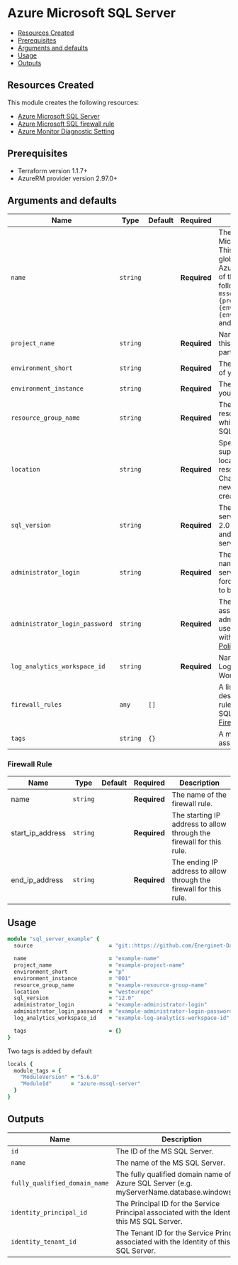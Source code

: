 # Azure Microsoft SQL Server

- [Resources Created](#resources-created)
- [Prerequisites](#prerequisites)
- [Arguments and defaults](#arguments-and-defaults)
- [Usage](#usage)
- [Outputs](#outputs)

## Resources Created

This module creates the following resources:

- [Azure Microsoft SQL Server](https://registry.terraform.io/providers/hashicorp/azurerm/latest/docs/data-sources/mssql_server)
- [Azure Microsoft SQL firewall rule](https://registry.terraform.io/providers/hashicorp/azurerm/latest/docs/resources/mssql_firewall_rule)
- [Azure Monitor Diagnostic Setting](https://registry.terraform.io/providers/hashicorp/azurerm/latest/docs/resources/monitor_diagnostic_setting)

## Prerequisites

- Terraform version 1.1.7+
- AzureRM provider version 2.97.0+

## Arguments and defaults

| Name | Type | Default | Required | Description |
|-|-|-|-|-|
| `name` | `string` | | **Required** | The name of the Microsoft SQL Server. This needs to be globally unique within Azure. The final name of the resource will follow this syntax `mssql-{name}-{project_name}-{environment_short}-{environment_instance}` and be in lowercase. |
| `project_name` | `string` | | **Required** | Name of the project this infrastructure is a part of. |
| `environment_short` | `string` | | **Required** | The short value name of your environment. |
| `environment_instance` | `string` | | **Required** |  The instance number of your environment. |
| `resource_group_name` | `string` | | **Required** | The name of the resource group in which to create the MS SQL Server. |
| `location` | `string` | | **Required** | Specifies the supported Azure location where the resource exists. Changing this forces a new resource to be created. |
| `sql_version` | `string` | | **Required** | The version for the new server. Valid values are: 2.0 (for v11 server) and 12.0 (for v12 server). |
| `administrator_login` | `string` | | **Required** | The administrator login name for the new server. Changing this forces a new resource to be created. |
| `administrator_login_password` | `string` | | **Required** | The password associated with the administrator_login user. Needs to comply with Azure's [Password Policy](https://msdn.microsoft.com/library/ms161959.aspx) |
| `log_analytics_workspace_id` | `string`| |**Required** | Name of associated Log Analytics Workspace. |
| `firewall_rules` | `any` | `[]` | | A list of objects describing the firewall rules of the Microsoft SQL Server. See [Firewall Rule](#firewall-rule). |
| `tags` | `string` | `{}` | | A mapping of tags to assign to the resource. |

### Firewall Rule

| Name | Type | Default | Required | Description |
|-|-|-|-|-|
| name | `string` | | **Required** | The name of the firewall rule. |
| start_ip_address | `string` | | **Required** | The starting IP address to allow through the firewall for this rule. |
| end_ip_address | `string` | | **Required** | The ending IP address to allow through the firewall for this rule. |

## Usage

```ruby
module "sql_server_example" { 
  source                        = "git::https://github.com/Energinet-DataHub/geh-terraform-modules.git//azure/sql-server?ref=5.4.0"

  name                          = "example-name"
  project_name                  = "example-project-name"
  environment_short             = "p"
  environment_instance          = "001"
  resource_group_name           = "example-resource-group-name"
  location                      = "westeurope"
  sql_version                   = "12.0"
  administrator_login           = "example-administrator-login"
  administrator_login_password  = "example-administrator-login-password"
  log_analytics_workspace_id    = "example-log-analytics-workspace-id"

  tags                          = {}
}
```

Two tags is added by default

```ruby
locals {
  module_tags = {
    "ModuleVersion" = "5.6.0"
    "ModuleId"      = "azure-mssql-server"
  }
}
```

## Outputs

| Name | Description |
|-|-|
| `id` | The ID of the MS SQL Server. |
| `name` | The name of the MS SQL Server. |
| `fully_qualified_domain_name` | The fully qualified domain name of the Azure SQL Server (e.g. myServerName.database.windows.net) |
| `identity_principal_id` | The Principal ID for the Service Principal associated with the Identity of this MS SQL Server. |
| `identity_tenant_id` | The Tenant ID for the Service Principal associated with the Identity of this MS SQL Server. |
